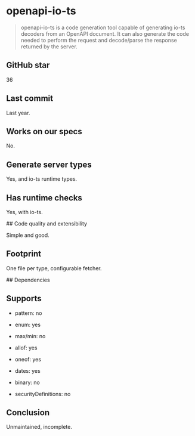 # openapi-io-ts

> openapi-io-ts is a code generation tool capable of generating io-ts decoders from an OpenAPI document.
> It can also generate the code needed to perform the request and decode/parse the response returned by the server.

## GitHub star

36

## Last commit

Last year.

## Works on our specs

No.

## Generate server types

Yes, and io-ts runtime types.

## Has runtime checks

Yes, with io-ts.

## Code quality and extensibility

Simple and good.

## Footprint

One file per type, configurable fetcher.

## Dependencies

## Supports

- pattern: no

- enum: yes

- max/min: no

- allof: yes

- oneof: yes

- dates: yes

- binary: no

- securityDefinitions: no

## Conclusion

Unmaintained, incomplete.
